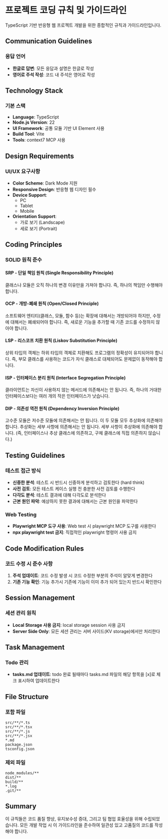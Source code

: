 # 프로젝트 코딩 규칙 및 가이드라인

TypeScript 기반 반응형 웹 프로젝트 개발을 위한 종합적인 규칙과 가이드라인입니다.

## Communication Guidelines

### 응답 언어
- **한글로 답변**: 모든 응답과 설명은 한글로 작성
- **영어로 주석 작성**: 코드 내 주석은 영어로 작성

## Technology Stack

### 기본 스택
- **Language**: TypeScript
- **Node.js Version**: 22
- **UI Framework**: 공통 모듈 기반 UI Element 사용
- **Build Tool**: Vite
- **Tools**: context7 MCP 사용

## Design Requirements

### UI/UX 요구사항
- **Color Scheme**: Dark Mode 지원
- **Responsive Design**: 반응형 웹 디자인 필수
- **Device Support**: 
  - PC
  - Tablet
  - Mobile
- **Orientation Support**:
  - 가로 보기 (Landscape)
  - 세로 보기 (Portrait)

## Coding Principles

### SOLID 원칙 준수

#### SRP - 단일 책임 원칙 (Single Responsibility Principle)
클래스나 모듈은 오직 하나의 변경 이유만을 가져야 합니다. 즉, 하나의 책임만 수행해야 합니다.

#### OCP - 개방-폐쇄 원칙 (Open/Closed Principle)
소프트웨어 엔티티(클래스, 모듈, 함수 등)는 확장에 대해서는 개방되어야 하지만, 수정에 대해서는 폐쇄되어야 합니다. 즉, 새로운 기능을 추가할 때 기존 코드를 수정하지 않아야 합니다.

#### LSP - 리스코프 치환 원칙 (Liskov Substitution Principle)
상위 타입의 객체는 하위 타입의 객체로 치환해도 프로그램의 정확성이 유지되어야 합니다. 즉, 부모 클래스를 사용하는 코드가 자식 클래스로 대체되어도 문제없이 동작해야 합니다.

#### ISP - 인터페이스 분리 원칙 (Interface Segregation Principle)
클라이언트는 자신이 사용하지 않는 메서드에 의존해서는 안 됩니다. 즉, 하나의 거대한 인터페이스보다는 여러 개의 작은 인터페이스가 낫습니다.

#### DIP - 의존성 역전 원칙 (Dependency Inversion Principle)
고수준 모듈은 저수준 모듈에 의존해서는 안 됩니다. 이 두 모듈 모두 추상화에 의존해야 합니다. 추상화는 세부 사항에 의존해서는 안 됩니다. 세부 사항이 추상화에 의존해야 합니다. (즉, 인터페이스나 추상 클래스에 의존하고, 구체 클래스에 직접 의존하지 않습니다.)

## Testing Guidelines

### 테스트 접근 방식
- **신중한 분석**: 테스트 시 반드시 신중하게 분석하고 검토한다 (hard think)
- **사전 검토**: 모든 테스트 케이스 실행 전 충분한 사전 검토를 수행한다
- **다각도 분석**: 테스트 결과에 대해 다각도로 분석한다
- **근본 원인 파악**: 예상하지 못한 결과에 대해서는 근본 원인을 파악한다

### Web Testing
- **Playwright MCP 도구 사용**: Web test 시 playwright MCP 도구를 사용한다
- **npx playwright test 금지**: 직접적인 playwright 명령어 사용 금지

## Code Modification Rules

### 코드 수정 시 준수 사항
1. **주석 업데이트**: 코드 수정 발생 시 코드 수정한 부분의 주석이 알맞게 변경한다
2. **기존 기능 확인**: 기능 추가시 기존에 기능이 이미 추가 되어 있는지 반드시 확인한다

## Session Management

### 세션 관리 원칙
- **Local Storage 사용 금지**: local storage session 사용 금지
- **Server Side Only**: 모든 세션 관리는 서버 사이드(KV storage)에서만 처리한다

## Task Management

### Todo 관리
- **tasks.md 업데이트**: todo 완료 될때마다 tasks.md 파일의 해당 항목을 [x]로 체크 표시하여 업데이트한다

## File Structure

### 포함 파일
```
src/**/*.ts
src/**/*.tsx
src/**/*.js
src/**/*.jsx
*.md
package.json
tsconfig.json
```

### 제외 파일
```
node_modules/**
dist/**
build/**
*.log
.git/**
```

## Summary

이 규칙들은 코드 품질 향상, 유지보수성 증대, 그리고 팀 협업 효율성을 위해 수립되었습니다. 모든 개발 작업 시 이 가이드라인을 준수하여 일관성 있고 고품질의 코드를 작성해야 합니다.